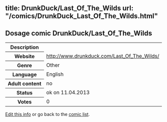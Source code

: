 title: DrunkDuck/Last_Of_The_Wilds
url: "/comics/DrunkDuck_Last_Of_The_Wilds.html"
---
Dosage comic DrunkDuck/Last_Of_The_Wilds
-----------------------------------------

<table class="comicinfo">
<tr>
<th>Description</th><td></td>
</tr>
<tr>
<th>Website</th><td><a href="http://www.drunkduck.com/Last_Of_The_Wilds/">http://www.drunkduck.com/Last_Of_The_Wilds/</a></td>
</tr>
<tr>
<th>Genre</th><td>Other</td>
</tr>
<tr>
<th>Language</th><td>English</td>
</tr>
<tr>
<th>Adult content</th><td>no</td>
</tr>
<tr>
<th>Status</th><td>ok on 11.04.2013</td>
</tr>
<tr>
<th>Votes</th><td>0</div></td>
</tr>
</table>

[Edit this info](/comics/DrunkDuck_Last_Of_The_Wilds_edit.html) or go back to the [comic list](../comic-index.html).
